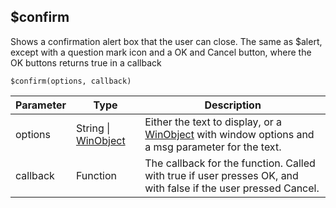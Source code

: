 ## $confirm
Shows a confirmation alert box that the user can close. The same as $alert, except with a question mark icon and a OK and Cancel button, where the OK buttons returns true in a callback

`$confirm(options, callback)`

| Parameter | Type     | Description                                                        |
|-----------|----------|--------------------------------------------------------------------|
| options      | String \| [WinObject]($window.md#winobject) | Either the text to display, or a [WinObject]($window.md#winobject) with window options and a msg parameter for the text.                                   |
| callback  | Function | The callback for the function. Called with true if user presses OK, and with false if the user pressed Cancel. |

## 